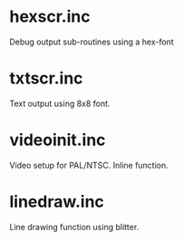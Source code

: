 # hexscr.inc

Debug output sub-routines using a hex-font

# txtscr.inc

Text output using 8x8 font.

# videoinit.inc

Video setup for PAL/NTSC. Inline function.

# linedraw.inc

Line drawing function using blitter.

